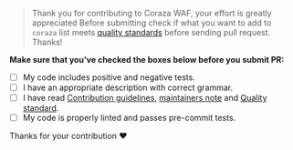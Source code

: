 > Thank you for contributing to Coraza WAF, your effort is greatly appreciated
> Before submitting check if what you want to add to `coraza` list meets [quality standards](https://github.com/corazawaf/coraza/blob/master/CONTRIBUTING.md#quality-standards) before sending pull request. Thanks!

**Make sure that you've checked the boxes below before you submit PR:**

- [ ] My code includes positive and negative tests.
- [ ] I have an appropriate description with correct grammar.
- [ ] I have read [Contribution guidelines](https://github.com/corazawaf/coraza/blob/master/CONTRIBUTING.md#contribution-guidelines), [maintainers note](https://github.com/corazawaf/coraza/blob/master/CONTRIBUTING.md#maintainers) and [Quality standard](https://github.com/github.com/corazawaf/coraza/v3sso/coraza-waf/blob/master/CONTRIBUTING.md#quality-standards).
- [ ] My code is properly linted and passes pre-commit tests.

Thanks for your contribution :heart: